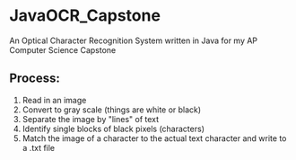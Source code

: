 # JavaOCR_Capstone
An Optical Character Recognition System written in Java for my AP Computer Science Capstone

## Process:
 1. Read in an image
 2. Convert to gray scale (things are white or black)
 3. Separate the image by "lines" of text
 4. Identify single blocks of black pixels (characters)
 5. Match the image of a character to the actual text character and write to a .txt file